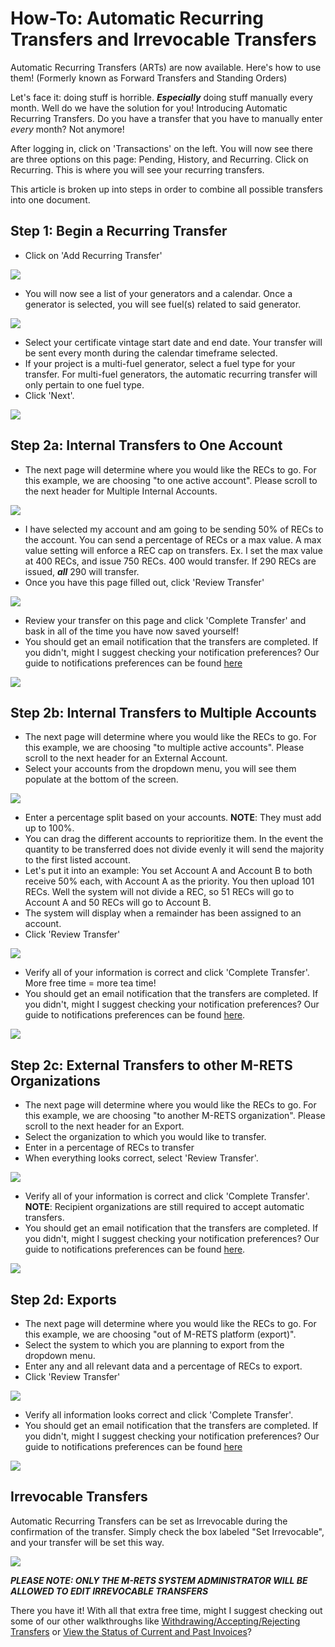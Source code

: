How-To: Automatic Recurring Transfers and Irrevocable Transfers
===============================================================

Automatic Recurring Transfers (ARTs) are now available. Here's how to use them! (Formerly known as Forward Transfers and Standing Orders)

Let's face it: doing stuff is horrible. ***Especially*** doing stuff manually every month. Well do we have the solution for you! Introducing Automatic Recurring Transfers. Do you have a transfer that you have to manually enter *every* month? Not anymore!

After logging in, click on 'Transactions' on the left. You will now see there are three options on this page: Pending, History, and Recurring. Click on Recurring. This is where you will see your recurring transfers.

This article is broken up into steps in order to combine all possible transfers into one document.

Step 1: Begin a Recurring Transfer
----------------------------------

-   Click on 'Add Recurring Transfer'

![](https://github.com/mrets/photos/blob/master/automatic_recurring_transfers1.png?raw=true)

-   You will now see a list of your generators and a calendar. Once a generator is selected, you will see fuel(s) related to said generator.

![](https://github.com/mrets/photos/blob/master/automatic_recurring_transfers2.png?raw=true)

-   Select your certificate vintage start date and end date. Your transfer will be sent every month during the calendar timeframe selected.
-   If your project is a multi-fuel generator, select a fuel type for your transfer. For multi-fuel generators, the automatic recurring transfer will only pertain to one fuel type.
-   Click 'Next'.

![](https://github.com/mrets/photos/blob/master/automatic_recurring_transfers3.png?raw=true)

Step 2a: Internal Transfers to One Account
------------------------------------------

-   The next page will determine where you would like the RECs to go. For this example, we are choosing "to one active account". Please scroll to the next header for Multiple Internal Accounts.

![](https://github.com/mrets/photos/blob/master/automatic_recurring_transfers4.png?raw=true)

-   I have selected my account and am going to be sending 50% of RECs to the account. You can send a percentage of RECs or a max value. A max value setting will enforce a REC cap on transfers. Ex. I set the max value at 400 RECs, and issue 750 RECs. 400 would transfer. If 290 RECs are issued, ***all*** 290 will transfer.
-   Once you have this page filled out, click 'Review Transfer'

![](https://github.com/mrets/photos/blob/master/automatic_recurring_transfers5.png?raw=true)

-   Review your transfer on this page and click 'Complete Transfer' and bask in all of the time you have now saved yourself!
-   You should get an email notification that the transfers are completed. If you didn't, might I suggest checking your notification preferences? Our guide to notifications preferences can be found [here](https://mrets.github.io/Help/billing_email_notifications)

![](https://github.com/mrets/photos/blob/master/automatic_recurring_transfers6.png?raw=true)

Step 2b: Internal Transfers to Multiple Accounts
------------------------------------------------

-   The next page will determine where you would like the RECs to go. For this example, we are choosing "to multiple active accounts". Please scroll to the next header for an External Account.
-   Select your accounts from the dropdown menu, you will see them populate at the bottom of the screen.

![](https://github.com/mrets/photos/blob/master/automatic_recurring_transfers7.png?raw=true)

-   Enter a percentage split based on your accounts. **NOTE**: They must add up to 100%.
-   You can drag the different accounts to reprioritize them. In the event the quantity to be transferred does not divide evenly it will send the majority to the first listed account. 
-   Let's put it into an example: You set Account A and Account B to both receive 50% each, with Account A as the priority. You then upload 101 RECs. Well the system will not divide a REC, so 51 RECs will go to Account A and 50 RECs will go to Account B.
-   The system will display when a remainder has been assigned to an account.
-   Click 'Review Transfer'

![](https://github.com/mrets/photos/blob/master/automatic_recurring_transfers8.png?raw=true)

-   Verify all of your information is correct and click 'Complete Transfer'. More free time = more tea time! 
-   You should get an email notification that the transfers are completed. If you didn't, might I suggest checking your notification preferences? Our guide to notifications preferences can be found [here](https://help.mrets.org/user-and-permissions-management/email-notifications).

![](https://github.com/mrets/photos/blob/master/automatic_recurring_transfers9.png?raw=true)

Step 2c: External Transfers to other M-RETS Organizations
---------------------------------------------------------

-   The next page will determine where you would like the RECs to go. For this example, we are choosing "to another M-RETS organization". Please scroll to the next header for an Export.
-   Select the organization to which you would like to transfer.
-   Enter in a percentage of RECs to transfer
-   When everything looks correct, select 'Review Transfer'.

![](https://github.com/mrets/photos/blob/master/automatic_recurring_transfers10.png?raw=true)

-   Verify all of your information is correct and click 'Complete Transfer'. **NOTE**: Recipient organizations are still required to accept automatic transfers.
-   You should get an email notification that the transfers are completed. If you didn't, might I suggest checking your notification preferences? Our guide to notifications preferences can be found [here](https://mrets.github.io/Help/billing_email_notifications).

![](https://github.com/mrets/photos/blob/master/automatic_recurring_transfers11.png?raw=true)

Step 2d: Exports
----------------

-   The next page will determine where you would like the RECs to go. For this example, we are choosing "out of M-RETS platform (export)". 
-   Select the system to which you are planning to export from the dropdown menu.
-   Enter any and all relevant data and a percentage of RECs to export.
-   Click 'Review Transfer'

![](https://github.com/mrets/photos/blob/master/automatic_recurring_transfers12.png?raw=true)

-   Verify all information looks correct and click 'Complete Transfer'.
-   You should get an email notification that the transfers are completed. If you didn't, might I suggest checking your notification preferences? Our guide to notifications preferences can be found [here](https://mrets.github.io/Help/billing_email_notifications)

![](https://github.com/mrets/photos/blob/master/automatic_recurring_transfers13.png?raw=true)

Irrevocable Transfers
---------------------

Automatic Recurring Transfers can be set as Irrevocable during the confirmation of the transfer. Simply check the box labeled "Set Irrevocable", and your transfer will be set this way.

![](https://github.com/mrets/photos/blob/master/automatic_recurring_transfers14.png?raw=true)

***PLEASE NOTE: ONLY THE M-RETS SYSTEM ADMINISTRATOR WILL BE ALLOWED TO EDIT IRREVOCABLE TRANSFERS***

There you have it! With all that extra free time, might I suggest checking out some of our other walkthroughs like [Withdrawing/Accepting/Rejecting Transfers](https://mrets.github.io/Help/transactions_withdrawing_accepting_rejecting_transfers) or [View the Status of Current and Past Invoices](https://mrets.github.io/Help/billing_viewing_invoices)?
